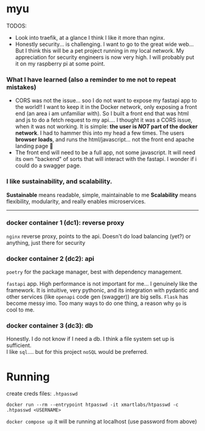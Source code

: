 # myu
TODOS:
- Look into traefik, at a glance I think I like it more than nginx.
- Honestly security... is challenging. I want to go to the great wide web... 
But I think this will be a pet project running in my local network. My appreciation for security engineers is now very high. 
I will probably put it on my raspberry pi at some point.

### What I have learned (also a reminder to me not to repeat mistakes)
- CORS was not the issue... soo  I do not want to expose my fastapi app to the world!!
I want to keep it in the Docker network, only exposing a front end (an area i am unfamiliar with). So
I built a front end that was html and js to do a fetch request to my api.... I thought it was a CORS issue,
when it was not working. It is simple: **the user is *NOT* part of the docker network**. I had to hammer this 
into my head a few times. 
The users **browser loads**, and runs the html/javascript... not the front end apache landing page :facepalm:
- The front end will need to be a full app, not some javascript. It will need its own "backend" of sorts that
will interact with the fastapi. I wonder if i could do a swagger page. 


### I like sustainability, and scalability.
**Sustainable** means readable, simple, maintainable to me
**Scalability** means flexibility, modularity, and really enables microservices. 

---

### docker container 1 (dc1): reverse proxy
`nginx` reverse proxy, points to the api. Doesn't do load balancing (yet?) or anything, just there for security

### docker container 2 (dc2): api
`poetry` for the package manager, best with dependency management. 

`fastapi` app. High performance is not important for me... I genuinely like the framework. It is intuitive, very pythonic, and its integration 
with pydantic and other services (like `openapi` code gen (swagger)) are big sells. `Flask` has become messy imo. Too
many ways to do one thing, a reason why `go` is cool to me.

### docker container 3 (dc3): db
Honestly. I do not know if I need a db. I think a file system set up is sufficient.  
I like `sql`.... but for this project `noSQL` would be preferred.


# Running
create creds files: `.htpasswd`

`docker run --rm --entrypoint htpasswd -it xmartlabs/htpasswd -c .htpasswd <USERNAME>`

`docker compose up`
it will be running at localhost (use password from above)